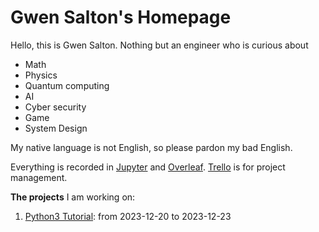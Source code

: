 # Gwen Salton's Homepage

Hello, this is Gwen Salton. Nothing but an engineer who is curious about

- Math
- Physics
- Quantum computing
- AI
- Cyber security
- Game
- System Design

My native language is not English, so please pardon my bad English.

Everything is recorded in [Jupyter](https://jupyter.org/) and [Overleaf](https://www.overleaf.com/). [Trello](https://trello.com/) is for project management.

**The projects** I am working on:

1. [Python3 Tutorial](https://youtu.be/PAJUybDJCnA?si=aAVfvwmL1vgGmuOm): from 2023-12-20 to 2023-12-23
